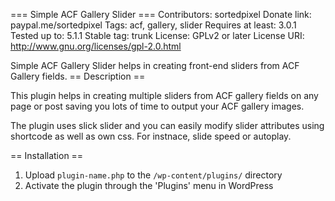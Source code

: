 === Simple ACF Gallery Slider ===
Contributors: sortedpixel
Donate link: paypal.me/sortedpixel
Tags: acf, gallery, slider
Requires at least: 3.0.1
Tested up to: 5.1.1
Stable tag: trunk
License: GPLv2 or later
License URI: http://www.gnu.org/licenses/gpl-2.0.html
 
Simple ACF Gallery Slider helps in creating front-end sliders from ACF Gallery fields. 
== Description ==
 
This plugin helps in creating multiple sliders from ACF gallery fields on any page or post saving you lots of time to output your ACF gallery images.

The plugin uses slick slider and you can easily modify slider attributes using shortcode as well as own css. For instnace, slide speed or autoplay.
 
== Installation ==
 
1. Upload `plugin-name.php` to the `/wp-content/plugins/` directory
2. Activate the plugin through the 'Plugins' menu in WordPress
